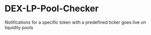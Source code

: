 # DEX-LP-Pool-Checker
Notifications for a specific token with a predefined ticker goes live on liquidity pools
